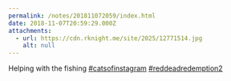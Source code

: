 ```yaml
---
permalink: /notes/201811072059/index.html
date: 2018-11-07T20:59:29.000Z
attachments:
  - url: https://cdn.rknight.me/site/2025/12771514.jpg
    alt: null
---
```


Helping with the fishing <a href="https://pixelfed.social/discover/tags/catsofinstagram?src=hash" title="#catsofinstagram" class="u-url hashtag" rel="external nofollow noopener">#catsofinstagram</a> <a href="https://pixelfed.social/discover/tags/reddeadredemption2?src=hash" title="#reddeadredemption2" class="u-url hashtag" rel="external nofollow noopener">#reddeadredemption2</a>
